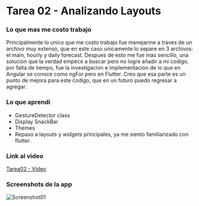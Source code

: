 # Tarea 02 - Analizando Layouts

### Lo que mas me costo trabajo
Principalmente lo unico que me costo trabajo fue manejarme a traves de un archivo muy extenso, que en este caso unicamente lo separe en 3 archivos: el main, hourly y daily forecast. Despues de esto me fue mas sencillo, una solucion que la  verdad empece a buscar pero no logre añadir a mi codigo, por falta de tiempo, fue la investigacion e implementacion de lo que en Angular se conoce como ngFor pero en Flutter. Creo que esa parte es un punto de mejora para este codigo, que en un futuro puedo regresar a agregar.

### Lo que aprendi
- GestureDetector class
- Display SnackBar
- Themes
- Repaso a layouts y widgets principales, ya me siento familiarizado con flutter.

### Link al video
[Tarea02 - Video]()

### Screenshots de la app
![Screenshot01](<./screenshots/>)
